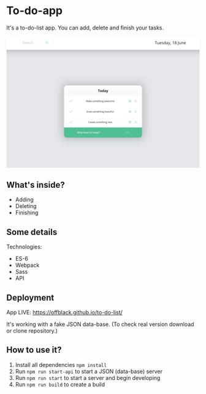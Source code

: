 # To-do-app

It's a to-do-list app. You can add, delete and finish your tasks.

![alt text](https://raw.githubusercontent.com/Offblack/to-do-list/master/screenshot.png)

## What's inside?

-  Adding
-  Deleting
-  Finishing

## Some details

Technologies:

-  ES-6
-  Webpack
-  Sass
-  API

## Deployment

App LIVE: https://offblack.github.io/to-do-list/

It's working with a fake JSON data-base.
(To check real version download or clone repository.)

## How to use it?

1. Install all dependencies `npm install`
2. Run `npm run start-api` to start a JSON (data-base) server
3. Run `npm run start` to start a server and begin developing
4. Run `npm run build` to create a build
